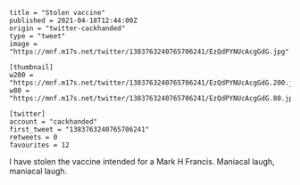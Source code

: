 ```
title = "Stolen vaccine"
published = 2021-04-18T12:44:00Z
origin = "twitter-cackhanded"
type = "tweet"
image = "https://mnf.m17s.net/twitter/1383763240765706241/EzQdPYNUcAcgGdG.jpg"

[thumbnail]
w200 = "https://mnf.m17s.net/twitter/1383763240765706241/EzQdPYNUcAcgGdG.200.jpg"
w80 = "https://mnf.m17s.net/twitter/1383763240765706241/EzQdPYNUcAcgGdG.80.jpg"

[twitter]
account = "cackhanded"
first_tweet = "1383763240765706241"
retweets = 0
favourites = 12
```

I have stolen the vaccine intended for a Mark H Francis. Maniacal laugh, maniacal laugh.

<p class='image'><img src='https://mnf.m17s.net/twitter/1383763240765706241/EzQdPYNUcAcgGdG.jpg' alt=''></p>

